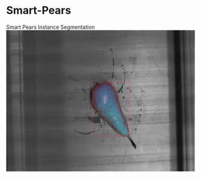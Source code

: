 # Smart-Pears
Smart Pears Instance Segmentation
![alt text](https://github.com/aizeeland/Smart-Pears/blob/main/output.jpg?raw=true)
